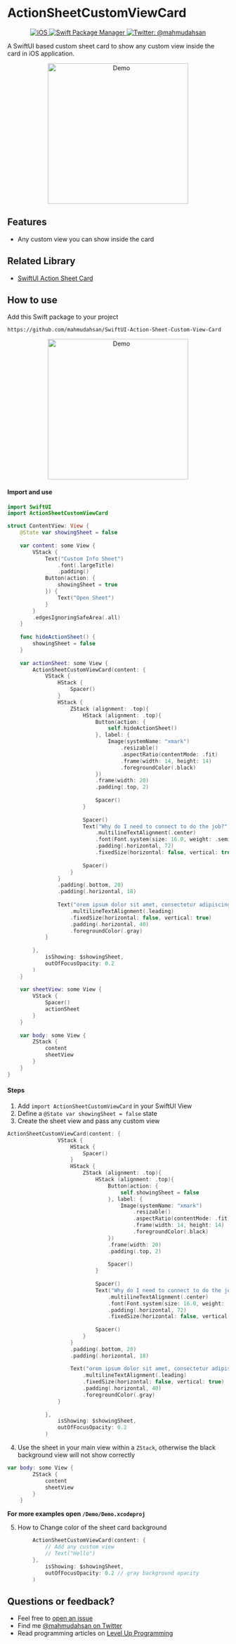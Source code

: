 # ActionSheetCustomViewCard

<p align="center">
    <a href="https://github.com/mahmudahsan/SwiftUI-Action-Sheet-Custom-View-Card">
        <img src="https://img.shields.io/badge/platform-iOS-lightgrey" alt="iOS" />
    </a>
    <a href="https://swift.org/package-manager">
        <img src="https://img.shields.io/badge/spm-compatible-green.svg?style=flat" alt="Swift Package Manager" />
    </a>
    <a href="https://twitter.com/mahmudahsan">
        <img src="https://img.shields.io/badge/contact%40-mahmudahsan-blue.svg" alt="Twitter: @mahmudahsan" />
    </a>
</p>

A SwiftUI based custom sheet card to show any custom view inside the card in iOS application.

 <p align="center">
    <img src="Resources/demo.gif" width="320" alt="Demo" />
</p>

## Features
- Any custom view you can show inside the card

## Related Library
- [SwiftUI Action Sheet Card](https://github.com/mahmudahsan/SwiftUI-Action-Sheet-Card)

## How to use

Add this Swift package to your project
```
https://github.com/mahmudahsan/SwiftUI-Action-Sheet-Custom-View-Card
```

 <p align="center">
    <img src="Resources/spm-add.png" width="320" alt="Demo" />
</p>

#### Import and use

```swift
import SwiftUI
import ActionSheetCustomViewCard

struct ContentView: View {
    @State var showingSheet = false
    
    var content: some View {
        VStack {
            Text("Custom Info Sheet")
                .font(.largeTitle)
                .padding()
            Button(action: {
                showingSheet = true
            }) {
                Text("Open Sheet")
            }
        }
        .edgesIgnoringSafeArea(.all)
    }
    
    func hideActionSheet() {
        showingSheet = false
    }
    
    var actionSheet: some View {
        ActionSheetCustomViewCard(content: {
            VStack {
                HStack {
                    Spacer()
                }
                HStack {
                    ZStack (alignment: .top){
                        HStack (alignment: .top){
                            Button(action: {
                                self.hideActionSheet()
                            }, label: {
                                Image(systemName: "xmark")
                                    .resizable()
                                    .aspectRatio(contentMode: .fit)
                                    .frame(width: 14, height: 14)
                                    .foregroundColor(.black)
                            })
                            .frame(width: 20)
                            .padding(.top, 2)
                            
                            Spacer()
                        }
                        
                        Spacer()
                        Text("Why do I need to connect to do the job?")
                            .multilineTextAlignment(.center)
                            .font(Font.system(size: 16.0, weight: .semibold, design: .rounded))
                            .padding(.horizontal, 72)
                            .fixedSize(horizontal: false, vertical: true)
                        
                        Spacer()
                    }
                }
                .padding(.bottom, 20)
                .padding(.horizontal, 18)
                
                Text("orem ipsum dolor sit amet, consectetur adipiscing elit. Aliquam a tempor nibh. Morbi porttitor leo nulla, vitae fringilla mauris molestie vel. Fusce lobortis, quam id luctus rutrum, urna sem tincidunt augue, sit amet varius diam odio quis massa.")
                    .multilineTextAlignment(.leading)
                    .fixedSize(horizontal: false, vertical: true)
                    .padding(.horizontal, 40)
                    .foregroundColor(.gray)
            }
            
        },
            isShowing: $showingSheet,
            outOfFocusOpacity: 0.2
        )
    }
    
    var sheetView: some View {
        VStack {
            Spacer()
            actionSheet
        }
    }
    
    var body: some View {
        ZStack {
            content
            sheetView
        }
    }
}
```
#### Steps
1. Add `import ActionSheetCustomViewCard` in your SwiftUI View
2. Define a `@State var showingSheet = false` state
3. Create the sheet view and pass any custom view
```Swift
ActionSheetCustomViewCard(content: {
                VStack {
                    HStack {
                        Spacer()
                    }
                    HStack {
                        ZStack (alignment: .top){
                            HStack (alignment: .top){
                                Button(action: {
                                    self.showingSheet = false
                                }, label: {
                                    Image(systemName: "xmark")
                                        .resizable()
                                        .aspectRatio(contentMode: .fit)
                                        .frame(width: 14, height: 14)
                                        .foregroundColor(.black)
                                })
                                .frame(width: 20)
                                .padding(.top, 2)
                                
                                Spacer()
                            }
                            
                            Spacer()
                            Text("Why do I need to connect to do the job?")
                                .multilineTextAlignment(.center)
                                .font(Font.system(size: 16.0, weight: .semibold, design: .rounded))
                                .padding(.horizontal, 72)
                                .fixedSize(horizontal: false, vertical: true)
                            
                            Spacer()
                        }
                    }
                    .padding(.bottom, 20)
                    .padding(.horizontal, 18)
                    
                    Text("orem ipsum dolor sit amet, consectetur adipiscing elit. Aliquam a tempor nibh. Morbi porttitor leo nulla, vitae fringilla mauris molestie vel. Fusce lobortis, quam id luctus rutrum, urna sem tincidunt augue, sit amet varius diam odio quis massa.")
                        .multilineTextAlignment(.leading)
                        .fixedSize(horizontal: false, vertical: true)
                        .padding(.horizontal, 40)
                        .foregroundColor(.gray)
                }
                
            },
                isShowing: $showingSheet,
                outOfFocusOpacity: 0.2
            )

```

4. Use the sheet in your main view within a `ZStack`, otherwise the black background view will not show correctly
```Swift
var body: some View {
        ZStack {
            content
            sheetView
        }
    }
```

**For more examples open `/Demo/Demo.xcodeproj`**


5. How to Change color of the sheet card background
```Swift
        ActionSheetCustomViewCard(content: {
            // Add any custom view 
            // Text("Hello")
        },
            isShowing: $showingSheet,
            outOfFocusOpacity: 0.2 // gray background opacity
        )
```

## Questions or feedback?

- Feel free to [open an issue](https://github.com/mahmudahsan/SwiftUI-Action-Sheet-Custom-View-Card/issues/new)
- Find me [@mahmudahsan on Twitter](https://twitter.com/mahmudahsan)
- Read programming articles on [Level Up Programming](https://thinkdiff.net)
